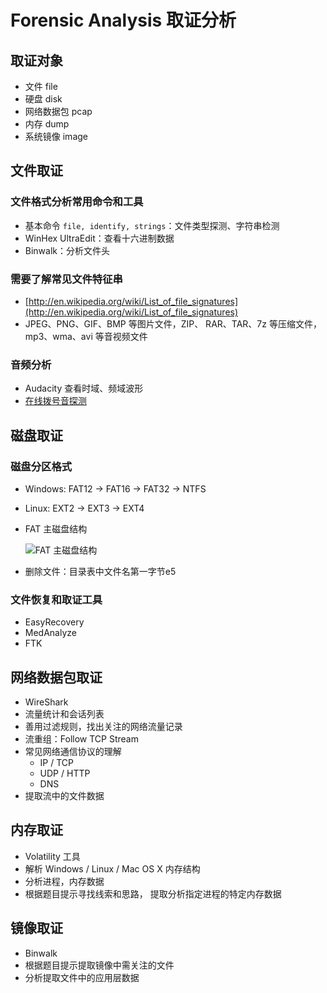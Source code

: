 # Forensic Analysis 取证分析

## 取证对象

- 文件 file
- 硬盘 disk
- 网络数据包 pcap
- 内存 dump
- 系统镜像 image

## 文件取证

### 文件格式分析常用命令和工具

- 基本命令 `file, identify, strings`：文件类型探测、字符串检测
- WinHex UltraEdit：查看十六进制数据
- Binwalk：分析文件头

### 需要了解常见文件特征串

- [http://en.wikipedia.org/wiki/List_of_file_signatures](http://en.wikipedia.org/wiki/List_of_file_signatures)
- JPEG、PNG、GIF、BMP 等图片文件，ZIP、 RAR、TAR、7z 等压缩文件，mp3、wma、avi 等音视频文件

### 音频分析

* Audacity 查看时域、频域波形
* [在线拨号音探测](http://dialabc.com/sound/detect/)

## 磁盘取证

### 磁盘分区格式

- Windows: FAT12 -> FAT16 -> FAT32 -> NTFS

- Linux: EXT2 -> EXT3 -> EXT4

- FAT 主磁盘结构

  ![FAT 主磁盘结构](/crypto/images/forensic-filesys.jpg)

- 删除文件：目录表中文件名第一字节e5

### 文件恢复和取证工具

- EasyRecovery 
- MedAnalyze
- FTK

## 网络数据包取证

- WireShark
- 流量统计和会话列表
- 善用过滤规则，找出关注的网络流量记录
- 流重组：Follow TCP Stream
- 常见网络通信协议的理解
  - IP / TCP
  - UDP / HTTP
  - DNS
- 提取流中的文件数据

## 内存取证

- Volatility 工具
- 解析 Windows / Linux / Mac OS X 内存结构
- 分析进程，内存数据
- 根据题目提示寻找线索和思路， 提取分析指定进程的特定内存数据

## 镜像取证

- Binwalk
- 根据题目提示提取镜像中需关注的文件
- 分析提取文件中的应用层数据